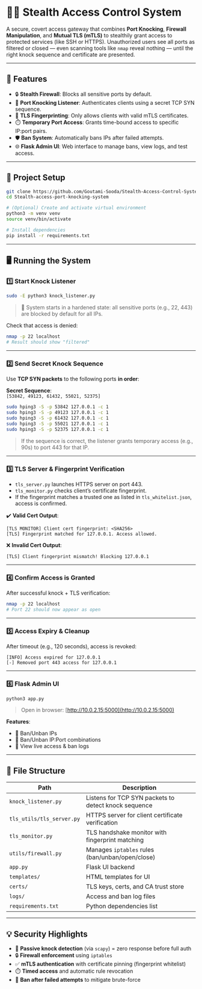 # 🕵️‍♂️ Stealth Access Control System

A secure, covert access gateway that combines **Port Knocking**, **Firewall Manipulation**, and **Mutual TLS (mTLS)** to stealthily grant access to protected services (like SSH or HTTPS). Unauthorized users see all ports as filtered or closed — even scanning tools like `nmap` reveal nothing — until the right knock sequence and certificate are presented.

---

## 🔐 Features

- 🔒 **Stealth Firewall**: Blocks all sensitive ports by default.
- 🔑 **Port Knocking Listener**: Authenticates clients using a secret TCP SYN sequence.
- 🧾 **TLS Fingerprinting**: Only allows clients with valid mTLS certificates.
- ⏱️ **Temporary Port Access**: Grants time-bound access to specific IP:port pairs.
- 🛡️ **Ban System**: Automatically bans IPs after failed attempts.
- 🌐 **Flask Admin UI**: Web interface to manage bans, view logs, and test access.

---

## 🚀 Project Setup

```bash
git clone https://github.com/Goutami-Sooda/Stealth-Access-Control-System.git
cd Stealth-access-port-knocking-system

# (Optional) Create and activate virtual environment
python3 -m venv venv
source venv/bin/activate

# Install dependencies
pip install -r requirements.txt
```

---

## 🖥️ Running the System

### 1️⃣ Start Knock Listener

```bash
sudo -E python3 knock_listener.py
```

> 🔐 System starts in a hardened state: all sensitive ports (e.g., 22, 443) are blocked by default for all IPs.

Check that access is denied:
```bash
nmap -p 22 localhost
# Result should show "filtered"
```

---

### 2️⃣ Send Secret Knock Sequence

Use **TCP SYN packets** to the following ports **in order**:

**Secret Sequence**:  
`[53842, 49123, 61432, 55021, 52375]`

```bash
sudo hping3 -S -p 53842 127.0.0.1 -c 1
sudo hping3 -S -p 49123 127.0.0.1 -c 1
sudo hping3 -S -p 61432 127.0.0.1 -c 1
sudo hping3 -S -p 55021 127.0.0.1 -c 1
sudo hping3 -S -p 52375 127.0.0.1 -c 1
```

> If the sequence is correct, the listener grants temporary access (e.g., 90s) to port 443 for that IP.

---

### 3️⃣ TLS Server & Fingerprint Verification

- `tls_server.py` launches HTTPS server on port 443.
- `tls_monitor.py` checks client’s certificate fingerprint.
- If the fingerprint matches a trusted one as listed in `tls_whitelist.json`, access is confirmed.

✔️ **Valid Cert Output**:
```
[TLS MONITOR] Client cert fingerprint: <SHA256>
[TLS] Fingerprint matched for 127.0.0.1. Access allowed.
```

❌ **Invalid Cert Output**:
```
[TLS] Client fingerprint mismatch! Blocking 127.0.0.1
```

---

### 4️⃣ Confirm Access is Granted

After successful knock + TLS verification:

```bash
nmap -p 22 localhost
# Port 22 should now appear as open
```

---

### 5️⃣ Access Expiry & Cleanup

After timeout (e.g., 120 seconds), access is revoked:

```
[INFO] Access expired for 127.0.0.1
[-] Removed port 443 access for 127.0.0.1
```

---

### 6️⃣ Flask Admin UI

```bash
python3 app.py
```

> Open in browser: [http://10.0.2.15:5000](http://10.0.2.15:5000)

**Features**:
- 🔘 Ban/Unban IPs
- 🔘 Ban/Unban IP:Port combinations
- 📜 View live access & ban logs

---

## 🎯 File Structure

| Path                   | Description |
|------------------------|-------------|
| `knock_listener.py`    | Listens for TCP SYN packets to detect knock sequence |
| `tls_utils/tls_server.py`        | HTTPS server for client certificate verification |
| `tls_monitor.py`       | TLS handshake monitor with fingerprint matching |
| `utils/firewall.py`          | Manages `iptables` rules (ban/unban/open/close) |
| `app.py`               | Flask UI backend |
| `templates/`           | HTML templates for UI |
| `certs/`               | TLS keys, certs, and CA trust store |
| `logs/`                | Access and ban log files |
| `requirements.txt`     | Python dependencies list |

---

## 💡 Security Highlights

- 🔐 **Passive knock detection** (via `scapy`) = zero response before full auth
- 🔒 **Firewall enforcement** using `iptables`
- ✅ **mTLS authentication** with certificate pinning (fingerprint whitelist)
- ⏱️ **Timed access** and automatic rule revocation
- 🛑 **Ban after failed attempts** to mitigate brute-force


